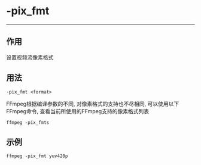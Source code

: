 # -pix_fmt

---

## 作用

设置视频流像素格式


## 用法

```shell
-pix_fmt <format>
```

FFmpeg根据编译参数的不同, 对像素格式的支持也不尽相同, 可以使用以下FFmpeg命令, 查看当前所使用的FFmpeg支持的像素格式列表

```shell
ffmpeg -pix_fmts
```

## 示例

```shell
ffmpeg -pix_fmt yuv420p
```
